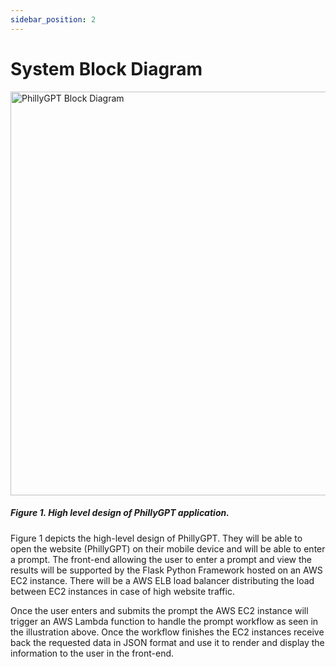 ```yaml
---
sidebar_position: 2
---
```


# System Block Diagram

<img width="646" alt="PhillyGPT Block Diagram" src="https://github.com/Capstone-Projects-2024-Spring/project-phillygpt/assets/76089708/791c693d-f465-496a-a282-9f21391c6770">


##### Figure 1. High level design of PhillyGPT application.

Figure 1 depicts the high-level design of PhillyGPT. They will be able to open the website (PhillyGPT) on their mobile device and will be able to enter a prompt. The front-end allowing the user to enter a prompt and view the results will be supported by the Flask Python Framework hosted on an AWS EC2 instance. There will be a AWS ELB load balancer distributing the load between EC2 instances in case of high website traffic. 

Once the user enters and submits the prompt the AWS EC2 instance will trigger an AWS Lambda function to handle the prompt workflow as seen in the illustration above. Once the workflow finishes the EC2 instances receive back the requested data in JSON format and use it to render and display the information to the user in the front-end. 
